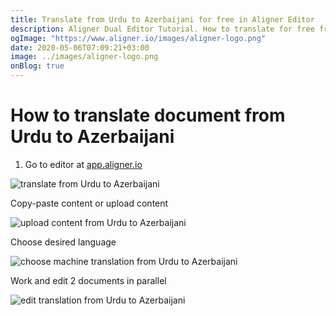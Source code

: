 ```yaml
---
title: Translate from Urdu to Azerbaijani for free in Aligner Editor
description: Aligner Dual Editor Tutorial. How to translate for free from Urdu to Azerbaijani. Aligner is multilingual document management platform. 
ogImage: "https://www.aligner.io/images/aligner-logo.png"
date: 2020-05-06T07:09:21+03:00
image: ../images/aligner-logo.png
onBlog: true
---
```


# How to translate document from Urdu to Azerbaijani

1. Go to editor at [app.aligner.io](https://app.aligner.io "Aligner App web page")

![translate from Urdu to Azerbaijani](../aligner-blank-editor.png "translate from Urdu to Azerbaijani")

Copy-paste content or upload content

![upload content from Urdu to Azerbaijani](../aligner-uploaded-document.png "upload content from Urdu to Azerbaijani")

Choose desired language

![choose machine translation from Urdu to Azerbaijani](../aligner-language-dropdown.png "choose machine translation from Urdu to Azerbaijani")

Work and edit 2 documents in parallel

![edit translation from Urdu to Azerbaijani](../aligner-double-sitded-editor.png "edit translation from Urdu to Azerbaijani")

